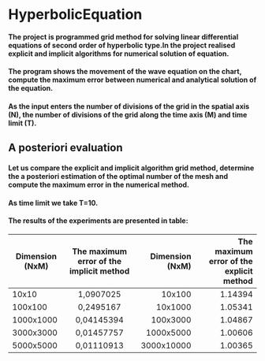 # HyperbolicEquation
#### The project is programmed grid method for solving linear differential equations of second order of hyperbolic type.In the project realised explicit and implicit algorithms for numerical solution of equation.
####
#### The program shows the movement of the wave equation on the chart, compute the maximum error between numerical and analytical solution of the equation.
#### As the input enters the number of divisions of the grid in the spatial axis (N), the number of divisions of the grid along the time axis (M) and time limit (T).
####
## A posteriori evaluation
#### Let us compare the explicit and implicit algorithm grid method, determine the a posteriori estimation of the optimal number of the mesh and compute the maximum error in the numerical method. 
#### As time limit we take T=10.
#### The results of the experiments are presented in table:
|Dimension (NxM)|	The maximum error of the implicit method|	Dimension (NxM)|The maximum error of the explicit method |
|----------------|:---------:|----------------:|---------:|
|10x10|	1,0907025|	10x100|	1.14394|
|100x100|	0,2495167|	10x1000|	1.05341|
|1000x1000|	0,04145394|	100x3000|	1.04867|
|3000x3000|	0,01457757|	1000x5000|	1.00606|
|5000x5000|	0,01110913|	3000x10000|	1.00365|


